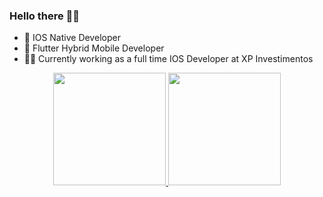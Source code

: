 ### Hello there  :mage_man:
- 🍎 IOS Native Developer
- 📱 Flutter Hybrid Mobile Developer
- :technologist: Currently working as a full time IOS Developer at XP Investimentos

<div align="center">
<a href="https://github.com/ivanportales">
<img height="180em" src="https://github-readme-stats.vercel.app/api?username=ivanportales&show_icons=true&theme=dark&include_all_commits=true&count_private=true"/>
<img height="180em" src="https://github-readme-stats.vercel.app/api/top-langs/?username=ivanportales&layout=compact&langs_count=9&theme=dark&hide=html,java"/>
</div>
